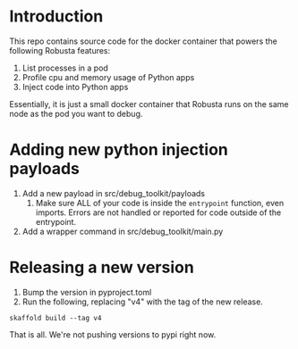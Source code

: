 # Introduction
This repo contains source code for the docker container that powers the following Robusta features:

1. List processes in a pod
2. Profile cpu and memory usage of Python apps
3. Inject code into Python apps

Essentially, it is just a small docker container that Robusta runs on the same node as the pod you want to debug.

# Adding new python injection payloads
1. Add a new payload in src/debug_toolkit/payloads
   1. Make sure ALL of your code is inside the `entrypoint` function, even imports. Errors are not handled or reported for code outside of the entrypoint.
2. Add a wrapper command in src/debug_toolkit/main.py

# Releasing a new version

1. Bump the version in pyproject.toml 
2. Run the following, replacing "v4" with the tag of the new release.

```
skaffold build --tag v4
```

That is all. We're not pushing versions to pypi right now.
